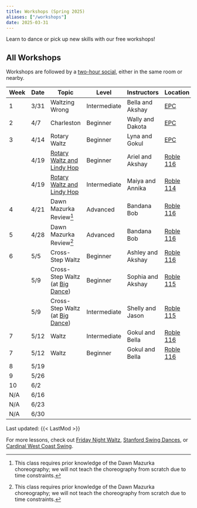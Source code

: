 ```yaml
---
title: Workshops (Spring 2025)
aliases: ["/workshops"]
date: 2025-03-31
---
```


Learn to dance or pick up new skills with our free workshops!

<!--more-->

## All Workshops

Workshops are followed by a [two-hour social](/events), either in the same room
or nearby.

| Week | Date | Topic                                       | Level        | Instructors       | Location           | Time   |
|------|------|---------------------------------------------|--------------|-------------------|--------------------|--------|
| 1    | 3/31 | Waltzing Wrong                              | Intermediate | Bella and Akshay  | [EPC][epc]         | 7-8    |
| 2    | 4/7  | Charleston                                  | Beginner     | Wally and Dakota  | [EPC][epc]         | 7-8    |
| 3    | 4/14 | Rotary Waltz                                | Beginner     | Lyna and Gokul    | [EPC][epc]         | 7-8    |
|      | 4/19 | [Rotary Waltz and Lindy Hop][jazz]          | Beginner     | Ariel and Akshay  | [Roble 116][roble] | 5-7    |
|      | 4/19 | [Rotary Waltz and Lindy Hop][jazz]          | Intermediate | Maiya and Annika  | [Roble 114][roble] | 5-7    |
| 4    | 4/21 | Dawn Mazurka Review[^1]                     | Advanced     | Bandana Bob       | [Roble 116][roble] | 8-9:30 |
| 5    | 4/28 | Dawn Mazurka Review[^1]                     | Advanced     | Bandana Bob       | [Roble 116][roble] | 8-9:30 |
| 6    | 5/5  | Cross-Step Waltz                            | Beginner     | Ashley and Akshay | [Roble 116][roble] | 8-9:30 |
|      | 5/9  | Cross-Step Waltz (at [Big Dance][bigdance]) | Beginner     | Sophia and Akshay | [Roble 115][roble] | 8-9    |
|      | 5/9  | Cross-Step Waltz (at [Big Dance][bigdance]) | Intermediate | Shelly and Jason  | [Roble 115][roble] | 8-9    |
| 7    | 5/12 | Waltz                                       | Intermediate | Gokul and Bella   | [Roble 116][roble] | 8-9    |
| 7    | 5/12 | Waltz                                       | Beginner     | Gokul and Bella   | [Roble 116][roble] | 9-9:30 |
| 8    | 5/19 |                                             |              |                   |                    |        |
| 9    | 5/26 |                                             |              |                   |                    |        |
| 10   | 6/2  |                                             |              |                   |                    |        |
| N/A  | 6/16 |                                             |              |                   |                    |        |
| N/A  | 6/23 |                                             |              |                   |                    |        |
| N/A  | 6/30 |                                             |              |                   |                    |        |

[^1]: This class requires prior knowledge of the Dawn Mazurka choreography; we
    will not teach the choreography from scratch due to time constraints.

Last updated: {{< LastMod >}}

For more lessons, check out [Friday Night Waltz][fnw], [Stanford Swing
Dances][ssd], or [Cardinal West Coast Swing][wcs].

[epc]: /info/locations/#elliott-program-center
[roble]: /info/locations/#roble-gym
[gcc]: /info/locations/#graduate-community-center
[rains]: /info/locations/#rains-houses
[ssd]: https://swing.stanford.edu
[wcs]: https://www.facebook.com/cardinalswing/
[fnw]: http://fridaynightwaltz.com/
[vball]: https://vienneseball.stanford.edu
[evgr]: /info/locations/#escondido-village-graduate-residences

[jazz]: /posts/25spr-all-that-jazz
[bigdance]: https://bigdance.stanford.edu/
